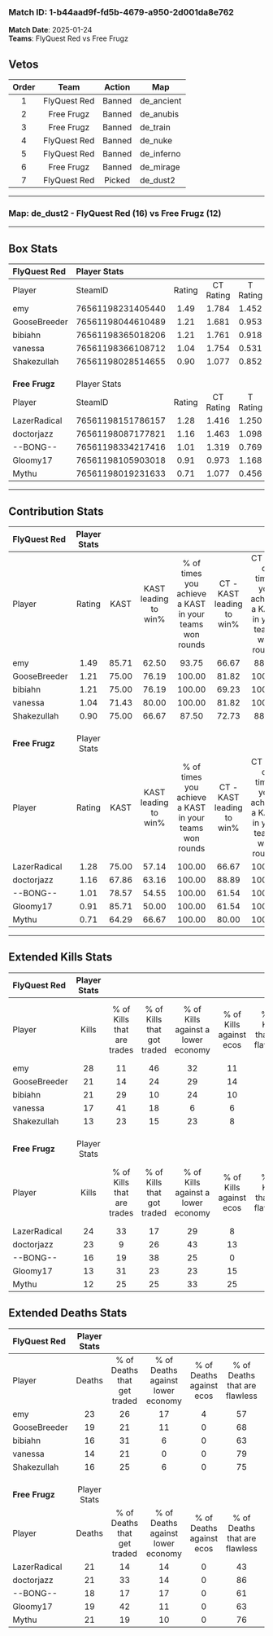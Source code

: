 ### Match ID: 1-b44aad9f-fd5b-4679-a950-2d001da8e762  
**Match Date**: 2025-01-24  
**Teams**: FlyQuest Red vs Free Frugz  

## Vetos  

| Order | Team | Action | Map |
| :---: | :--: | :----: | --- |
| 1 | FlyQuest Red | Banned | de_ancient |
| 2 | Free Frugz | Banned | de_anubis |
| 3 | Free Frugz | Banned | de_train |
| 4 | FlyQuest Red | Banned | de_nuke |
| 5 | FlyQuest Red | Banned | de_inferno |
| 6 | Free Frugz | Banned | de_mirage |
| 7 | FlyQuest Red | Picked | de_dust2 |

---  

### **Map**: de_dust2 - FlyQuest Red (16) vs Free Frugz (12)  
---  

## Box Stats  

| **FlyQuest Red** | Player Stats      |        |           |          |       |       |       |         |        |      |     |
| :- | :- | :-: | :-: | :-: | :-: | :-: | :-: | :-: | :-: | :-: | :-: |
| Player           | SteamID           | Rating | CT Rating | T Rating | KAST  |  ADR  | Kills | Assists | Deaths | K/D  | HS% |
| emy              | 76561198231405440 |  1.49  |   1.784   |  1.452   | 85.71 | 111.1 |  28   |    6    |   23   | 1.22 | 28  |
| GooseBreeder     | 76561198044610489 |  1.21  |   1.681   |  0.953   | 75.00 | 87.3  |  21   |   11    |   19   | 1.11 | 57  |
| bibiahn          | 76561198365018206 |  1.21  |   1.761   |  0.918   | 75.00 | 76.9  |  21   |    4    |   16   | 1.31 | 42  |
| vanessa          | 76561198366108712 |  1.04  |   1.754   |  0.531   | 71.43 | 50.7  |  17   |   10    |   14   | 1.21 | 35  |
| Shakezullah      | 76561198028514655 |  0.90  |   1.077   |  0.852   | 75.00 | 52.8  |  13   |    7    |   16   | 0.81 | 30  |
|                  |                   |        |           |          |       |       |       |         |        |      |     |
|                  |                   |        |           |          |       |       |       |         |        |      |     |
|                  |                   |        |           |          |       |       |       |         |        |      |     |
| **Free Frugz**   | Player Stats      |        |           |          |       |       |       |         |        |      |     |
| Player           | SteamID           | Rating | CT Rating | T Rating | KAST  |  ADR  | Kills | Assists | Deaths | K/D  | HS% |
| LazerRadical     | 76561198151786157 |  1.28  |   1.416   |  1.250   | 75.00 | 96.5  |  24   |    6    |   21   | 1.14 | 50  |
| doctorjazz       | 76561198087177821 |  1.16  |   1.463   |  1.098   | 67.86 | 84.5  |  23   |    6    |   21   | 1.10 | 47  |
| --BONG--         | 76561198334217416 |  1.01  |   1.319   |  0.769   | 78.57 | 63.4  |  16   |    5    |   18   | 0.89 | 68  |
| Gloomy17         | 76561198105903018 |  0.91  |   0.973   |  1.168   | 85.71 | 53.1  |  13   |    4    |   19   | 0.68 | 46  |
| Mythu            | 76561198019231633 |  0.71  |   1.077   |  0.456   | 64.29 | 57.1  |  12   |    8    |   21   | 0.57 | 58  |
---  

## Contribution Stats  

| **FlyQuest Red** | Player Stats |       |                      |                                                        |                           |                                                             |                          |                                                            |
| :- | :-: | :-: | :-: | :-: | :-: | :-: | :-: | :-: |
| Player           |    Rating    | KAST  | KAST leading to win% | % of times you achieve a KAST in your teams won rounds | CT - KAST leading to win% | CT - % of times you achieve a KAST in your teams won rounds | T - KAST leading to win% | T - % of times you achieve a KAST in your teams won rounds |
| emy              |     1.49     | 85.71 |        62.50         |                         93.75                          |           66.67           |                            88.89                            |          58.33           |                           100.00                           |
| GooseBreeder     |     1.21     | 75.00 |        76.19         |                         100.00                         |           81.82           |                           100.00                            |          70.00           |                           100.00                           |
| bibiahn          |     1.21     | 75.00 |        76.19         |                         100.00                         |           69.23           |                           100.00                            |          87.50           |                           100.00                           |
| vanessa          |     1.04     | 71.43 |        80.00         |                         100.00                         |           81.82           |                           100.00                            |          77.78           |                           100.00                           |
| Shakezullah      |     0.90     | 75.00 |        66.67         |                         87.50                          |           72.73           |                            88.89                            |          60.00           |                           85.71                            |
|                  |              |       |                      |                                                        |                           |                                                             |                          |                                                            |
|                  |              |       |                      |                                                        |                           |                                                             |                          |                                                            |
|                  |              |       |                      |                                                        |                           |                                                             |                          |                                                            |
| **Free Frugz**   | Player Stats |       |                      |                                                        |                           |                                                             |                          |                                                            |
| Player           |    Rating    | KAST  | KAST leading to win% | % of times you achieve a KAST in your teams won rounds | CT - KAST leading to win% | CT - % of times you achieve a KAST in your teams won rounds | T - KAST leading to win% | T - % of times you achieve a KAST in your teams won rounds |
| LazerRadical     |     1.28     | 75.00 |        57.14         |                         100.00                         |           66.67           |                           100.00                            |          44.44           |                           100.00                           |
| doctorjazz       |     1.16     | 67.86 |        63.16         |                         100.00                         |           88.89           |                           100.00                            |          40.00           |                           100.00                           |
| --BONG--         |     1.01     | 78.57 |        54.55         |                         100.00                         |           61.54           |                           100.00                            |          44.44           |                           100.00                           |
| Gloomy17         |     0.91     | 85.71 |        50.00         |                         100.00                         |           61.54           |                           100.00                            |          36.36           |                           100.00                           |
| Mythu            |     0.71     | 64.29 |        66.67         |                         100.00                         |           80.00           |                           100.00                            |          50.00           |                           100.00                           |
---  

## Extended Kills Stats  

| **FlyQuest Red** | Player Stats |                            |                            |                                    |                         |                              |                                 |                                       |                    |           |
| :- | :-: | :-: | :-: | :-: | :-: | :-: | :-: | :-: | :-: | :-: |
| Player           |    Kills     | % of Kills that are trades | % of Kills that got traded | % of Kills against a lower economy | % of Kills against ecos | % of Kills that are flawless | % of Kills that are close duels | % of Kills that are assisted by flash | Pistol Round Kills | AWP Kills |
| emy              |      28      |             11             |             46             |                 32                 |           11            |              68              |                4                |                  21                   |         0          |     1     |
| GooseBreeder     |      21      |             14             |             24             |                 29                 |           14            |              67              |                0                |                  14                   |         0          |     2     |
| bibiahn          |      21      |             29             |             10             |                 24                 |           10            |              57              |                0                |                  14                   |         1          |     0     |
| vanessa          |      17      |             41             |             18             |                 6                  |            6            |              65              |                6                |                   6                   |         0          |     3     |
| Shakezullah      |      13      |             23             |             15             |                 23                 |            8            |              77              |                0                |                   0                   |         10         |     1     |
|                  |              |                            |                            |                                    |                         |                              |                                 |                                       |                    |           |
|                  |              |                            |                            |                                    |                         |                              |                                 |                                       |                    |           |
|                  |              |                            |                            |                                    |                         |                              |                                 |                                       |                    |           |
| **Free Frugz**   | Player Stats |                            |                            |                                    |                         |                              |                                 |                                       |                    |           |
| Player           |    Kills     | % of Kills that are trades | % of Kills that got traded | % of Kills against a lower economy | % of Kills against ecos | % of Kills that are flawless | % of Kills that are close duels | % of Kills that are assisted by flash | Pistol Round Kills | AWP Kills |
| LazerRadical     |      24      |             33             |             17             |                 29                 |            8            |              71              |                4                |                   8                   |         0          |     2     |
| doctorjazz       |      23      |             9              |             26             |                 43                 |           13            |              70              |               17                |                   0                   |         10         |     2     |
| --BONG--         |      16      |             19             |             38             |                 25                 |            0            |              56              |               13                |                   6                   |         0          |     2     |
| Gloomy17         |      13      |             31             |             23             |                 23                 |           15            |              54              |               23                |                   8                   |         0          |     1     |
| Mythu            |      12      |             25             |             25             |                 33                 |           25            |              75              |                8                |                  17                   |         0          |     1     |
## Extended Deaths Stats  

| **FlyQuest Red** | Player Stats |                             |                                   |                          |                               |                            |                           |               |
| :- | :-: | :-: | :-: | :-: | :-: | :-: | :-: | :-: |
| Player           |    Deaths    | % of Deaths that get traded | % of Deaths against lower economy | % of Deaths against ecos | % of Deaths that are flawless | % of Deaths that are close | % of Deaths while blinded | Deaths to AWP |
| emy              |      23      |             26              |                17                 |            4             |              57               |             22             |             9             |       3       |
| GooseBreeder     |      19      |             21              |                11                 |            0             |              68               |             11             |             5             |       3       |
| bibiahn          |      16      |             31              |                 6                 |            0             |              63               |             13             |            13             |       3       |
| vanessa          |      14      |             21              |                 0                 |            0             |              79               |             7              |             7             |       1       |
| Shakezullah      |      16      |             25              |                 6                 |            0             |              75               |             6              |             0             |       0       |
|                  |              |                             |                                   |                          |                               |                            |                           |               |
|                  |              |                             |                                   |                          |                               |                            |                           |               |
|                  |              |                             |                                   |                          |                               |                            |                           |               |
| **Free Frugz**   | Player Stats |                             |                                   |                          |                               |                            |                           |               |
| Player           |    Deaths    | % of Deaths that get traded | % of Deaths against lower economy | % of Deaths against ecos | % of Deaths that are flawless | % of Deaths that are close | % of Deaths while blinded | Deaths to AWP |
| LazerRadical     |      21      |             14              |                14                 |            0             |              43               |             5              |            14             |       2       |
| doctorjazz       |      21      |             33              |                14                 |            0             |              86               |             5              |            10             |       3       |
| --BONG--         |      18      |             17              |                17                 |            0             |              61               |             0              |            11             |       0       |
| Gloomy17         |      19      |             42              |                11                 |            0             |              63               |             0              |            21             |       2       |
| Mythu            |      21      |             19              |                10                 |            0             |              76               |             0              |            10             |       4       |
